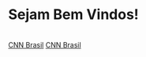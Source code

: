 <html>
  <h1>Sejam Bem Vindos!</h1>

  <br>[CNN Brasil](https://www.cnnbrasil.com.br/)
  <a href="https://www.cnnbrasil.com.br">CNN Brasil</a>
</html>
